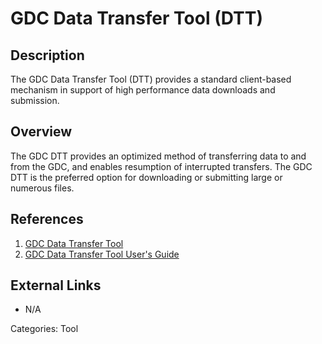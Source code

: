 # GDC Data Transfer Tool (DTT) #
## Description ##
The GDC Data Transfer Tool (DTT) provides a standard client-based mechanism in support of high performance data downloads and submission.
## Overview ##
The GDC DTT provides an optimized method of transferring data to and from the GDC, and enables resumption of interrupted transfers. The GDC DTT is the preferred option for downloading or submitting large or numerous files.
## References ##
1. [GDC Data Transfer Tool](https://gdc.cancer.gov/access-data/gdc-data-transfer-tool)
2. [GDC Data Transfer Tool User's Guide](https://docs.gdc.cancer.gov/Data_Transfer_Tool/Users_Guide/Getting_Started/)

## External Links ##
* N/A

Categories: Tool
